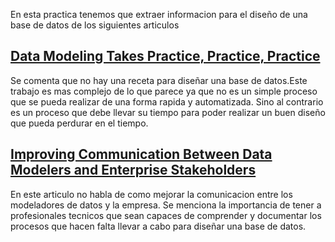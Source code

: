 En esta practica tenemos que extraer informacion para el diseño de una base de datos de los siguientes articulos 

## [Data Modeling Takes Practice, Practice, Practice](https://www.dbta.com/Columns/Database-Elaborations/Data-Modeling-Takes-Practice-Practice-Practice-119800.aspx) 

Se comenta que no hay una receta para diseñar una base de datos.Este trabajo es mas complejo de lo que parece ya que no es un simple proceso que se pueda realizar de una forma rapida y automatizada. Sino al contrario es un proceso que debe llevar su tiempo para poder realizar un buen diseño que pueda perdurar en el tiempo.

## [Improving Communication Between Data Modelers and Enterprise Stakeholders](https://www.dbta.com/Editorial/Trends-and-Applications/Improving-Communication-Between-Data-Modelers-and-Enterprise-Stakeholders-118726.aspx)

En este articulo no habla de como mejorar la comunicacion entre los modeladores de datos y la empresa.
Se menciona la importancia de tener a profesionales tecnicos que sean capaces de comprender y documentar los procesos que hacen falta llevar a cabo para diseñar una base de datos.